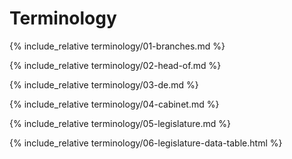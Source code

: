 Terminology
===========

<!-- Branches -->
{% include_relative terminology/01-branches.md %}

<!-- Head of government/state -->
{% include_relative terminology/02-head-of.md %}

<!-- de facto/jure -->
{% include_relative terminology/03-de.md %}

<!-- Cabinet -->
{% include_relative terminology/04-cabinet.md %}

<!-- Legislature -->
{% include_relative terminology/05-legislature.md %}

<!-- Legislature table -->
{% include_relative terminology/06-legislature-data-table.html %}